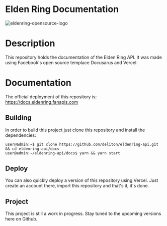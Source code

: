 # Elden Ring Documentation

![eldenring-opensource-logo](https://user-images.githubusercontent.com/47995046/159050853-e91e101c-6f12-453f-95fc-c8908d633b65.png)

# Description

This repository holds the documentation of the Elden Ring API. It was made using Facebook's open source templace Docusarus and Vercel.

# Documentation

The official deployment of this repository is: <https://docs.eldenring.fanapis.com>

## Building

In order to build this project just clone this repository and install the dependencies:

```console
user@admin:~$ git clone https://github.com/deliton/eldenring-api.git && cd eldenring-api/docs
user@admin:~/eldenring-api/docs$ yarn && yarn start

```

## Deploy

You can also quickly deploy a version of this repository using Vercel. Just create an account there, import this repository and that's it, it's done.

## Project

This project is still a work in progress. Stay tuned to the upcoming versions here on Github.
